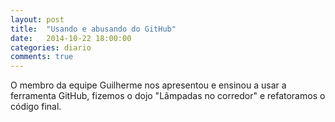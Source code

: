 ```yaml
---
layout: post
title:  "Usando e abusando do GitHub"
date:   2014-10-22 18:00:00
categories: diario
comments: true
---
```

O membro da equipe Guilherme nos apresentou e ensinou a usar a ferramenta GitHub, fizemos o dojo "Lâmpadas no corredor" e refatoramos o código final.
